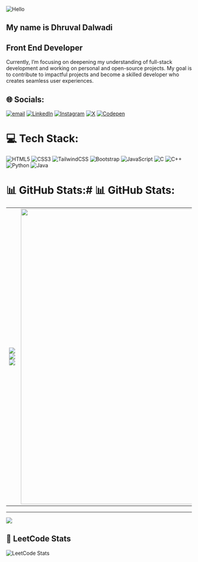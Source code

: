  ![<h1>Hello<h1> ](https://user-images.githubusercontent.com/18350557/176309783-0785949b-9127-417c-8b55-ab5a4333674e.gif) 


## My name is Dhruval Dalwadi
 
## Front End Developer

Currently, I’m focusing on deepening my understanding of full-stack development and working on personal and open-source projects. My goal is to contribute to impactful projects and become a skilled developer who creates seamless user experiences.

## 🌐 Socials:
[![email](https://img.shields.io/badge/Email-D14836?logo=gmail&logoColor=white)](mailto:dhruvaldalwadi1907@gmail.com)
[![LinkedIn](https://img.shields.io/badge/LinkedIn-%230077B5.svg?logo=linkedin&logoColor=white)](https://linkedin.com/in/dhruval-dalwadi-892144306/) 
[![Instagram](https://img.shields.io/badge/Instagram-%23E4405F.svg?logo=Instagram&logoColor=white)](https://instagram.com/afdhruval) 
[![X](https://img.shields.io/badge/X-black.svg?logo=X&logoColor=white)](https://x.com/@DalwadiDhruval) 
[![Codepen](https://img.shields.io/badge/Codepen-000000?logo=codepen&logoColor=white)](https://codepen.io/dhruval1907) 


# 💻 Tech Stack:
![HTML5](https://img.shields.io/badge/html5-%23E34F26.svg?style=for-the-badge&logo=html5&logoColor=white) 
![CSS3](https://img.shields.io/badge/css3-%231572B6.svg?style=for-the-badge&logo=css3&logoColor=white) 
![TailwindCSS](https://img.shields.io/badge/tailwindcss-%2338B2AC.svg?style=for-the-badge&logo=tailwind-css&logoColor=white) 
![Bootstrap](https://img.shields.io/badge/bootstrap-%238511FA.svg?style=for-the-badge&logo=bootstrap&logoColor=white) 
![JavaScript](https://img.shields.io/badge/javascript-%23323330.svg?style=for-the-badge&logo=javascript&logoColor=%23F7DF1E) 
![C](https://img.shields.io/badge/c-%2300599C.svg?style=for-the-badge&logo=c&logoColor=white) 
![C++](https://img.shields.io/badge/c++-%2300599C.svg?style=for-the-badge&logo=c%2B%2B&logoColor=white) 
![Python](https://img.shields.io/badge/python-3670A0?style=for-the-badge&logo=python&logoColor=ffdd54) 
![Java](https://img.shields.io/badge/java-%23ED8B00.svg?style=for-the-badge&logo=openjdk&logoColor=white)

# 📊 GitHub Stats:# 📊 GitHub Stats:

<table>
  <tr>
    <td>
      <img src="https://github-readme-stats.vercel.app/api?username=dhruval1907&theme=dark&hide_border=true&include_all_commits=true&count_private=true" />
      <img src="https://nirzak-streak-stats.vercel.app/?user=dhruval1907&theme=dark&hide_border=true" />
      <img src="https://github-readme-stats.vercel.app/api/top-langs/?username=dhruval1907&theme=dark&hide_border=true&include_all_commits=true&count_private=true&layout=compact" />
    </td>
    <td>
      <img src="https://imgs.search.brave.com/0kmOzLeyV9bYm6Pw0Sm-lbXIfzRrzZTPy5AMOfwcDls/rs:fit:860:0:0:0/g:ce/aHR0cHM6Ly9tZWRp/YTMuZ2lwaHkuY29t/L21lZGlhL3YxLlky/bGtQVGM1TUdJM05q/RXhNSEI2Wm10b04z/ZG5kR2w1YTNVNU9X/eG1PRE0yTXpNMmRt/cHhkSE0zTUdkeGFq/TjRNREY1Y1NabGNE/MTJNVjluYVdaelgz/TmxZWEpqYUNaamRE/MW4vRzJjcERGY0t6/QVBNU2NiME1DLzIw/MC5naWY.gif" width="800px"/>
    </td>
  </tr>
</table>




---
[![](https://visitcount.itsvg.in/api?id=dhruval1907&icon=0&color=1)](https://visitcount.itsvg.in)

## 🧩 LeetCode Stats
![LeetCode Stats](https://leetcard.jacoblin.cool/afdhruval?theme=dark&font=Istok%20Web&ext=activity)





<!-- Proudly created with GPRM ( https://gprm.itsvg.in ) -->

